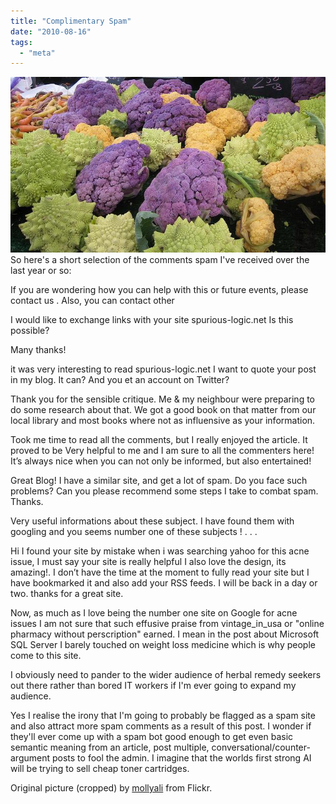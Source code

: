 ```yaml
---
title: "Complimentary Spam"
date: "2010-08-16"
tags: 
  - "meta"
---
```


![](images/cauliflower.jpg "cauliflower")So here's a short selection of the comments spam I've received over the last year or so:

If you are wondering how you can help with this or future events, please contact us . Also, you can contact other

I would like to exchange links with your site spurious-logic.net Is this possible?

Many thanks!

it was very interesting to read spurious-logic.net I want to quote your post in my blog. It can? And you et an account on Twitter?

Thank you for the sensible critique. Me & my neighbour were preparing to do some research about that. We got a good book on that matter from our local library and most books where not as influensive as your information.

Took me time to read all the comments, but I really enjoyed the article. It proved to be Very helpful to me and I am sure to all the commenters here! It’s always nice when you can not only be informed, but also entertained!

Great Blog! I have a similar site, and get a lot of spam. Do you face such problems? Can you please recommend some steps I take to combat spam. Thanks.

Very useful informations about these subject. I have found them with googling and you seems number one of these subjects ! . . .

Hi I found your site by mistake when i was searching yahoo for this acne issue, I must say your site is really helpful I also love the design, its amazing!. I don’t have the time at the moment to fully read your site but I have bookmarked it and also add your RSS feeds. I will be back in a day or two. thanks for a great site.

Now, as much as I love being the number one site on Google for acne issues I am not sure that such effusive praise from vintage\_in\_usa or "online pharmacy without perscription" earned. I mean in the post about Microsoft SQL Server I barely touched on weight loss medicine which is why people come to this site.

I obviously need to pander to the wider audience of herbal remedy seekers out there rather than bored IT workers if I'm ever going to expand my audience.

Yes I realise the irony that I'm going to probably be flagged as a spam site and also attract more spam comments as a result of this post. I wonder if they'll ever come up with a spam bot good enough to get even basic semantic meaning from an article, post multiple, conversational/counter-argument posts to fool the admin. I imagine that the worlds first strong AI will be trying to sell cheap toner cartridges.

Original picture (cropped) by ﻿[mollyali](http://www.flickr.com/photos/mollyali/) from Flickr.

